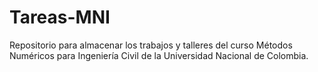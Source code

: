 # Tareas-MNI
Repositorio para almacenar los trabajos y talleres del curso Métodos Numéricos para Ingeniería Civil de la Universidad Nacional de Colombia.
